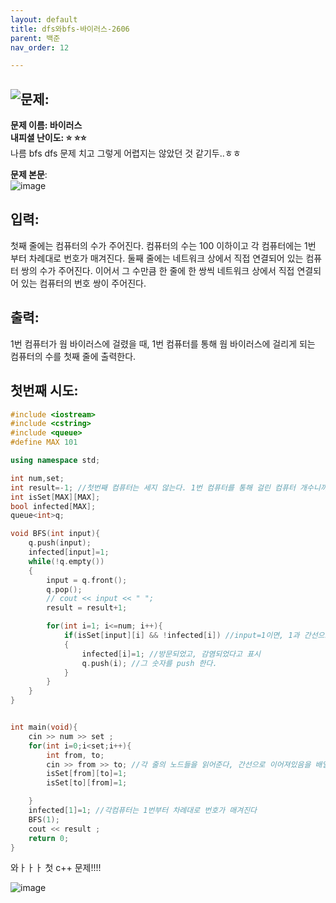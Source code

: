 ```yaml
---
layout: default
title: dfs와bfs-바이러스-2606
parent: 백준
nav_order: 12

---
```


## ![문제](https://www.acmicpc.net/problem/2606):    
**문제 이름: 바이러스**  
**내피셜 난이도: :star: :star::star:**  
나름 bfs dfs 문제 치고 그렇게 어렵지는 않았던 것 같기두..ㅎㅎ  


**문제 본문**:  
![image](https://user-images.githubusercontent.com/37579661/93371344-2d299b00-f88d-11ea-9503-8830497676b7.png)


## 입력:   
첫째 줄에는 컴퓨터의 수가 주어진다. 컴퓨터의 수는 100 이하이고 각 컴퓨터에는 1번 부터 차례대로 번호가 매겨진다. 둘째 줄에는 네트워크 상에서 직접 연결되어 있는 컴퓨터 쌍의 수가 주어진다. 이어서 그 수만큼 한 줄에 한 쌍씩 네트워크 상에서 직접 연결되어 있는 컴퓨터의 번호 쌍이 주어진다.

## 출력:   
1번 컴퓨터가 웜 바이러스에 걸렸을 때, 1번 컴퓨터를 통해 웜 바이러스에 걸리게 되는 컴퓨터의 수를 첫째 줄에 출력한다.

 

## 첫번째 시도:   
```c++
#include <iostream>
#include <cstring>
#include <queue>
#define MAX 101 

using namespace std;

int num,set;
int result=-1; //첫번째 컴퓨터는 세지 않는다. 1번 컴퓨터를 통해 걸린 컴퓨터 개수니까~
int isSet[MAX][MAX];
bool infected[MAX];
queue<int>q;

void BFS(int input){
    q.push(input);
    infected[input]=1;
    while(!q.empty())
    {
        input = q.front();
        q.pop();
        // cout << input << " ";
        result = result+1;

        for(int i=1; i<=num; i++){
            if(isSet[input][i] && !infected[i]) //input=1이면, 1과 간선으로 연결되어있는것이 존재하고,아직 방문되지 않았다면 즉 감염되지 않았다면 
            {
                infected[i]=1; //방문되었고, 감염되었다고 표시
                q.push(i); //그 숫자를 push 한다. 
            }
        }
    }
}


int main(void){
    cin >> num >> set ;
    for(int i=0;i<set;i++){
        int from, to;
        cin >> from >> to; //각 줄의 노드들을 읽어준다, 간선으로 이어져있음을 배열을 통해 알려준다!
        isSet[from][to]=1;
        isSet[to][from]=1;

    }
    infected[1]=1; //각컴퓨터는 1번부터 차례대로 번호가 매겨진다
    BFS(1);
    cout << result ;
    return 0;
}

``` 

와ㅏㅏㅏ 첫 c++ 문제!!!! 


![image](https://user-images.githubusercontent.com/37579661/93370675-251d2b80-f88c-11ea-9265-2fd594c86ad2.png)
